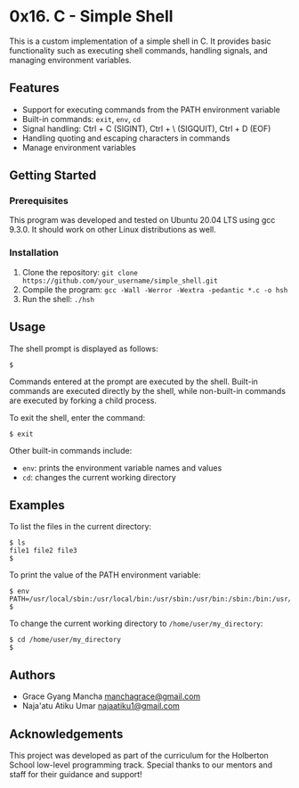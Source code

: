 # 0x16. C - Simple Shell

This is a custom implementation of a simple shell in C. It provides basic functionality such as executing shell commands, handling signals, and managing environment variables.

## Features

- Support for executing commands from the PATH environment variable
- Built-in commands: `exit`, `env`, `cd`
- Signal handling: Ctrl + C (SIGINT), Ctrl + \ (SIGQUIT), Ctrl + D (EOF)
- Handling quoting and escaping characters in commands
- Manage environment variables

## Getting Started

### Prerequisites

This program was developed and tested on Ubuntu 20.04 LTS using gcc 9.3.0. It should work on other Linux distributions as well.

### Installation

1. Clone the repository: `git clone https://github.com/your_username/simple_shell.git`
2. Compile the program: `gcc -Wall -Werror -Wextra -pedantic *.c -o hsh`
3. Run the shell: `./hsh`

## Usage

The shell prompt is displayed as follows:

`$ `

Commands entered at the prompt are executed by the shell. Built-in commands are executed directly by the shell, while non-built-in commands are executed by forking a child process.

To exit the shell, enter the command:

`$ exit`

Other built-in commands include:

- `env`: prints the environment variable names and values
- `cd`: changes the current working directory

## Examples

To list the files in the current directory:

```
$ ls
file1 file2 file3
$
```

To print the value of the PATH environment variable:

```
$ env
PATH=/usr/local/sbin:/usr/local/bin:/usr/sbin:/usr/bin:/sbin:/bin:/usr/games:/usr/local/games:/snap/bin
$
```

To change the current working directory to `/home/user/my_directory`:

```
$ cd /home/user/my_directory
$
```

## Authors

- Grace Gyang Mancha <manchagrace@gmail.com>
- Naja'atu Atiku Umar <najaatiku1@gmail.com>

## Acknowledgements

This project was developed as part of the curriculum for the Holberton School low-level programming track. Special thanks to our mentors and staff for their guidance and support!

